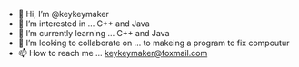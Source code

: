 - 👋 Hi, I’m @keykeymaker
- 👀 I’m interested in ...
C++ and Java
- 🌱 I’m currently learning ...
C++ and Java
- 💞️ I’m looking to collaborate on ...
to makeing a program to fix compoutur
- 📫 How to reach me ...
keykeymaker@foxmail.com
<!---
keykeymaker-bilibili/keykeymaker-bilibili is a ✨ special ✨ repository because its `README.md` (this file) appears on your GitHub profile.
You can click the Preview link to take a look at your changes.
--->
